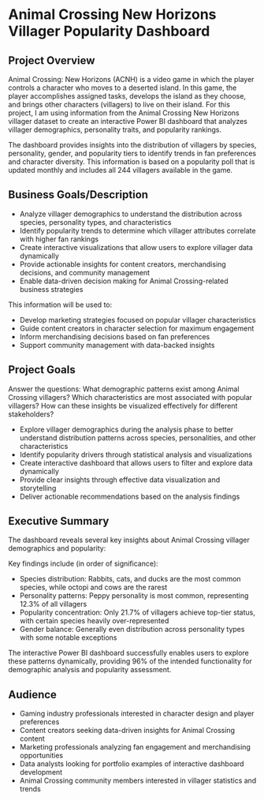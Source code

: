 # Animal Crossing New Horizons Villager Popularity Dashboard

## Project Overview

Animal Crossing: New Horizons (ACNH) is a video game in which the player controls a character who moves to a deserted island. In this game, the player accomplishes assigned tasks, develops the island as they choose, and brings other characters (villagers) to live on their island. For this project, I am using information from the Animal Crossing New Horizons villager dataset to create an interactive Power BI dashboard that analyzes villager demographics, personality traits, and popularity rankings.

The dashboard provides insights into the distribution of villagers by species, personality, gender, and popularity tiers to identify trends in fan preferences and character diversity. This information is based on a popularity poll that is updated monthly and includes all 244 villagers available in the game.

## Business Goals/Description

- Analyze villager demographics to understand the distribution across species, personality types, and characteristics
- Identify popularity trends to determine which villager attributes correlate with higher fan rankings
- Create interactive visualizations that allow users to explore villager data dynamically
- Provide actionable insights for content creators, merchandising decisions, and community management
- Enable data-driven decision making for Animal Crossing-related business strategies

This information will be used to:
- Develop marketing strategies focused on popular villager characteristics
- Guide content creators in character selection for maximum engagement
- Inform merchandising decisions based on fan preferences
- Support community management with data-backed insights

## Project Goals

Answer the questions: What demographic patterns exist among Animal Crossing villagers? Which characteristics are most associated with popular villagers? How can these insights be visualized effectively for different stakeholders?

- Explore villager demographics during the analysis phase to better understand distribution patterns across species, personalities, and other characteristics
- Identify popularity drivers through statistical analysis and visualizations
- Create interactive dashboard that allows users to filter and explore data dynamically
- Provide clear insights through effective data visualization and storytelling
- Deliver actionable recommendations based on the analysis findings

## Executive Summary

The dashboard reveals several key insights about Animal Crossing villager demographics and popularity:

Key findings include (in order of significance):
- Species distribution: Rabbits, cats, and ducks are the most common species, while octopi and cows are the rarest
- Personality patterns: Peppy personality is most common, representing 12.3% of all villagers
- Popularity concentration: Only 21.7% of villagers achieve top-tier status, with certain species heavily over-represented
- Gender balance: Generally even distribution across personality types with some notable exceptions

The interactive Power BI dashboard successfully enables users to explore these patterns dynamically, providing 96% of the intended functionality for demographic analysis and popularity assessment.

## Audience

- Gaming industry professionals interested in character design and player preferences
- Content creators seeking data-driven insights for Animal Crossing content
- Marketing professionals analyzing fan engagement and merchandising opportunities
- Data analysts looking for portfolio examples of interactive dashboard development
- Animal Crossing community members interested in villager statistics and trends
